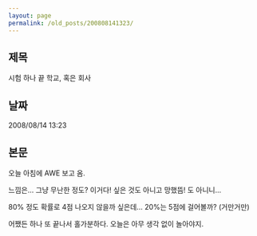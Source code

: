```yaml
---
layout: page
permalink: /old_posts/200808141323/
---
```


## 제목
시험 하나 끝 학교, 혹은 회사

## 날짜
2008/08/14 13:23

## 본문
오늘 아침에 AWE 보고 옴.

느낌은... 그냥 무난한 정도? 이거다! 싶은 것도 아니고 망했뜸! 도 아니니...

80% 정도 확률로 4점 나오지 않을까 싶은데... 20%는 5점에 걸어볼까? (거만거만)

어쨌든 하나 또 끝나서 홀가분하다. 오늘은 아무 생각 없이 놀아야지.